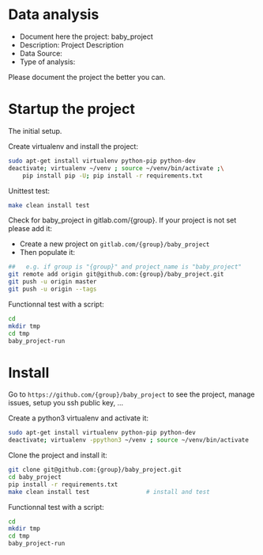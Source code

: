 # Data analysis
- Document here the project: baby_project
- Description: Project Description
- Data Source:
- Type of analysis:

Please document the project the better you can.

# Startup the project

The initial setup.

Create virtualenv and install the project:
```bash
sudo apt-get install virtualenv python-pip python-dev
deactivate; virtualenv ~/venv ; source ~/venv/bin/activate ;\
    pip install pip -U; pip install -r requirements.txt
```

Unittest test:
```bash
make clean install test
```

Check for baby_project in gitlab.com/{group}.
If your project is not set please add it:

- Create a new project on `gitlab.com/{group}/baby_project`
- Then populate it:

```bash
##   e.g. if group is "{group}" and project_name is "baby_project"
git remote add origin git@github.com:{group}/baby_project.git
git push -u origin master
git push -u origin --tags
```

Functionnal test with a script:

```bash
cd
mkdir tmp
cd tmp
baby_project-run
```

# Install

Go to `https://github.com/{group}/baby_project` to see the project, manage issues,
setup you ssh public key, ...

Create a python3 virtualenv and activate it:

```bash
sudo apt-get install virtualenv python-pip python-dev
deactivate; virtualenv -ppython3 ~/venv ; source ~/venv/bin/activate
```

Clone the project and install it:

```bash
git clone git@github.com:{group}/baby_project.git
cd baby_project
pip install -r requirements.txt
make clean install test                # install and test
```
Functionnal test with a script:

```bash
cd
mkdir tmp
cd tmp
baby_project-run
```
